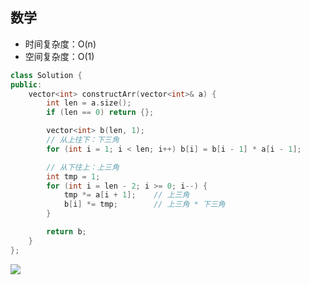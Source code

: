 ## 数学

- 时间复杂度：O(n)
- 空间复杂度：O(1)

```c++
class Solution {
public:
    vector<int> constructArr(vector<int>& a) {
        int len = a.size();
        if (len == 0) return {};

        vector<int> b(len, 1);
        // 从上往下：下三角
        for (int i = 1; i < len; i++) b[i] = b[i - 1] * a[i - 1];

        // 从下往上：上三角
        int tmp = 1;
        for (int i = len - 2; i >= 0; i--) {
            tmp *= a[i + 1];    // 上三角
            b[i] *= tmp;        // 上三角 * 下三角
        }

        return b;
    }
};
```

![](https://pic.leetcode-cn.com/1624619180-vpyyqh-Picture1.png)
